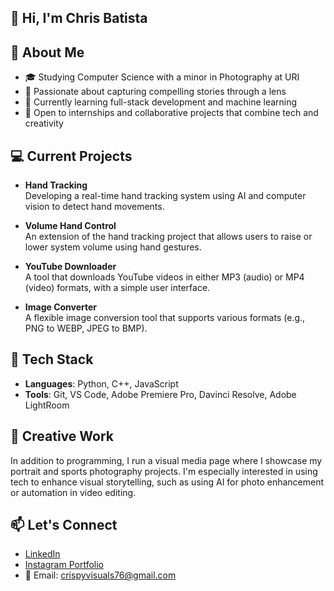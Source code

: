 ## 👋 Hi, I'm Chris Batista

## 🎯 About Me
- 🎓 Studying Computer Science with a minor in Photography at URI
- 🎥 Passionate about capturing compelling stories through a lens
- 🌱 Currently learning full-stack development and machine learning
- 🔧 Open to internships and collaborative projects that combine tech and creativity


## 💻 Current Projects
- **Hand Tracking**  
  Developing a real-time hand tracking system using AI and computer vision to detect hand movements.

- **Volume Hand Control**  
  An extension of the hand tracking project that allows users to raise or lower system volume using hand gestures.

- **YouTube Downloader**  
  A tool that downloads YouTube videos in either MP3 (audio) or MP4 (video) formats, with a simple user interface.

- **Image Converter**  
  A flexible image conversion tool that supports various formats (e.g., PNG to WEBP, JPEG to BMP).



## 🧰 Tech Stack
- **Languages**: Python, C++, JavaScript
- **Tools**: Git, VS Code, Adobe Premiere Pro, Davinci Resolve, Adobe LightRoom

## 📸 Creative Work
In addition to programming, I run a visual media page where I showcase my portrait and sports photography projects. I'm especially interested in using tech to enhance visual storytelling, such as using AI for photo enhancement or automation in video editing.

## 📫 Let's Connect
- [LinkedIn](https://www.linkedin.com/in/chris-batista/)  
- [Instagram Portfolio](https://www.instagram.com/crispysvisuals/)  
- 📧 Email: crispyvisuals76@gmail.com

